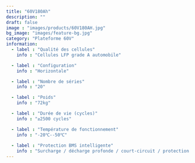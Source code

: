 ```yaml
---
title: "60V180Ah"
description: ""
draft: false
image : "images/products/60V180AH.jpg"
bg_image: "images/feature-bg.jpg"
category: "Plateforme 60V"
information:
  - label : "Qualité des cellules"
    info : "Cellules LFP grade A automobile"

  - label : "Configuration"
    info : "Horizontale"

  - label : "Nombre de séries"
    info : "20"

  - label : "Poids"
    info : "72kg"

  - label : "Durée de vie (cycles)"
    info : "≥2500 cycles"

  - label : "Température de fonctionnement"
    info : "-20℃--50℃"
    
  - label : "Protection BMS intelligente"
    info : "Surcharge / décharge profonde / court-circuit / protection thermique"
---
```

